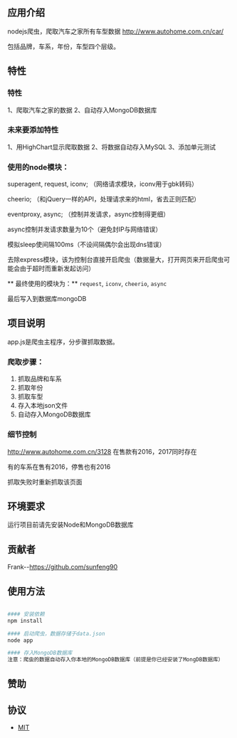 ## 应用介绍
nodejs爬虫，爬取汽车之家所有车型数据 http://www.autohome.com.cn/car/

包括品牌，车系，年份，车型四个层级。

## 特性

### 特性

1、爬取汽车之家的数据
2、自动存入MongoDB数据库

### 未来要添加特性

1、用HighChart显示爬取数据
2、将数据自动存入MySQL
3、添加单元测试

### 使用的node模块：

  superagent, request, iconv; （网络请求模块，iconv用于gbk转码）

  cheerio; （和jQuery一样的API，处理请求来的html，省去正则匹配）

  eventproxy, async; （控制并发请求，async控制得更细）

  async控制并发请求数量为10个（避免封IP与网络错误）

  模拟sleep使间隔100ms（不设间隔偶尔会出现dns错误）

  去除express模块，该为控制台直接开启爬虫（数据量大，打开网页来开启爬虫可能会由于超时而重新发起访问）

** 最终使用的模块为：** `request`, `iconv`, `cheerio`, `async`

   最后写入到数据库mongoDB

## 项目说明

   app.js是爬虫主程序，分步骤抓取数据。

###  爬取步骤：

   1. 抓取品牌和车系
   2. 抓取年份
   3. 抓取车型
   4. 存入本地json文件
   5. 自动存入MongoDB数据库

### 细节控制

   http://www.autohome.com.cn/3128 在售款有2016，2017同时存在

   有的车系在售有2016，停售也有2016

   抓取失败时重新抓取该页面

## 环境要求

   运行项目前请先安装Node和MongoDB数据库

## 贡献者

Frank--https://github.com/sunfeng90

## 使用方法

```bash

#### 安装依赖
npm install

#### 启动爬虫，数据存储于data.json
node app

#### 存入MongoDB数据库
注意：爬虫的数据自动存入你本地的MongoDB数据库（前提是你已经安装了MongDB数据库）

```

##  赞助


## 协议

- [MIT](https://github.com/itead/IoTgo-Pro/blob/master/LICENSE)

